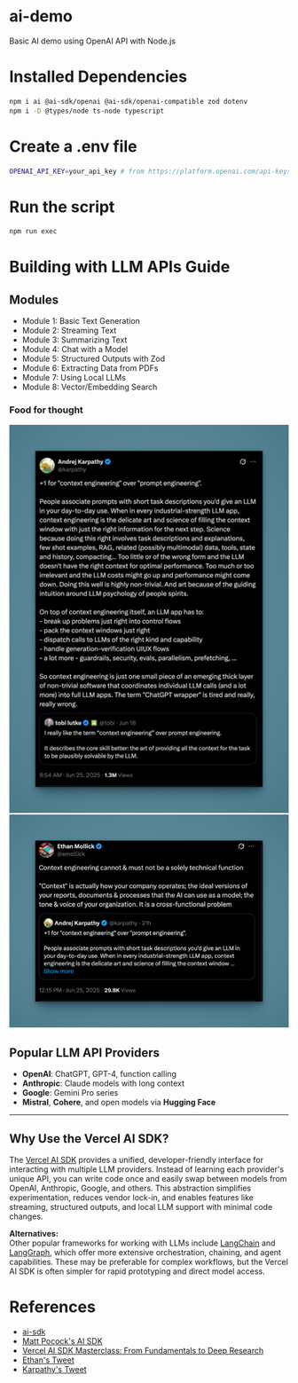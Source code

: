 # ai-demo
Basic AI demo using OpenAI API with Node.js

# Installed Dependencies

```bash
npm i ai @ai-sdk/openai @ai-sdk/openai-compatible zod dotenv
npm i -D @types/node ts-node typescript
```

# Create a .env file

```bash
OPENAI_API_KEY=your_api_key # from https://platform.openai.com/api-keys
```

# Run the script

```bash
npm run exec
```

# Building with LLM APIs Guide

## Modules

- Module 1: Basic Text Generation
- Module 2: Streaming Text
- Module 3: Summarizing Text
- Module 4: Chat with a Model
- Module 5: Structured Outputs with Zod
- Module 6: Extracting Data from PDFs
- Module 7: Using Local LLMs
- Module 8: Vector/Embedding Search

### Food for thought
![Context Engineering Karpathy](./karpathy.png)
![Context Engineering Ethan](./ethan.png)


## Popular LLM API Providers

- **OpenAI**: ChatGPT, GPT-4, function calling
- **Anthropic**: Claude models with long context
- **Google**: Gemini Pro series
- **Mistral**, **Cohere**, and open models via **Hugging Face**

---

## Why Use the Vercel AI SDK?

The [Vercel AI SDK](https://ai-sdk.dev/) provides a unified, developer-friendly interface for interacting with multiple LLM providers. Instead of learning each provider's unique API, you can write code once and easily swap between models from OpenAI, Anthropic, Google, and others. This abstraction simplifies experimentation, reduces vendor lock-in, and enables features like streaming, structured outputs, and local LLM support with minimal code changes.

**Alternatives:**  
Other popular frameworks for working with LLMs include [LangChain](https://www.langchain.com/) and [LangGraph](https://langgraph.readthedocs.io/), which offer more extensive orchestration, chaining, and agent capabilities. These may be preferable for complex workflows, but the Vercel AI SDK is often simpler for rapid prototyping and direct model access.



# References

- [ai-sdk](https://ai-sdk.dev/)
- [Matt Pocock's AI SDK](https://www.aihero.dev/vercel-ai-sdk-tutorial)
- [Vercel AI SDK Masterclass: From Fundamentals to Deep Research](https://www.youtube.com/watch?v=kDlqpN1JyIw)
- [Ethan's Tweet](https://x.com/emollick/status/1937952769513517328)
- [Karpathy's Tweet](https://x.com/karpathy/status/1937952769513517328)